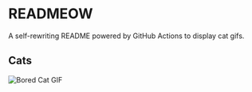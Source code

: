 # READMEOW

A self-rewriting README powered by GitHub Actions to display cat gifs.

## Cats

![Bored Cat GIF](https://media3.giphy.com/media/mlvseq9yvZhba/200.gif?cid=9acd02dacluf4g1q7rm1f6uccwb5nt6lme9l68wh01f8v18t&ep=v1_gifs_search&rid=200.gif&ct=g)
